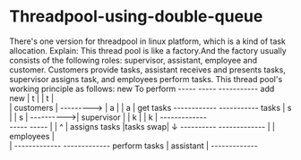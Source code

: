 # Threadpool-using-double-queue
There's one version for threadpool in linux platform, which is a kind of task allocation.
Explain:
This thread pool is like a factory.And the factory usually consists of the following roles: supervisor, assistant, employee and customer.
Customers provide tasks, assistant receives and presents tasks, supervisor assigns task, and employees perform tasks.
This thread pool's working principle as follows:
                           new     To perform
                          -----      -----
 -----------     add new |  t  |    |  t  |   
| customers | ---------> |  a  |    |  a  |  get tasks  ------------
 -----------      tasks  |  s  |    |  s  | ---------->| supervisor |
                         |  k  |    |  k  |             -------------       
                          -----      -----                   |
                            |          ^                     | assigns tasks
                            |tasks swap|                     ↓
                             ----------                -------------
                                 |                    |  employees  |  
				 |                     -------------
                           -------------               perform tasks
                          |  assistant  |
                           -------------													   
